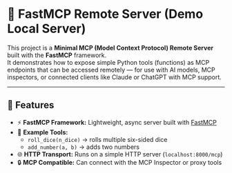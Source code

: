 # 🧠 FastMCP Remote Server (Demo Local Server)

This project is a **Minimal MCP (Model Context Protocol) Remote Server** built with the **FastMCP** framework.  
It demonstrates how to expose simple Python tools (functions) as MCP endpoints that can be accessed remotely — for use with AI models, MCP inspectors, or connected clients like Claude or ChatGPT with MCP support.

---

## 🚀 Features

- ⚡ **FastMCP Framework:** Lightweight, async server built with [FastMCP](https://gofastmcp.com)
- 🧮 **Example Tools:** 
  - `roll_dice(n_dice)` → rolls multiple six-sided dice  
  - `add_number(a, b)` → adds two numbers
- 🌐 **HTTP Transport:** Runs on a simple HTTP server (`localhost:8000/mcp`)
- 🔒 **MCP Compatible:** Can connect with the MCP Inspector or proxy tools

